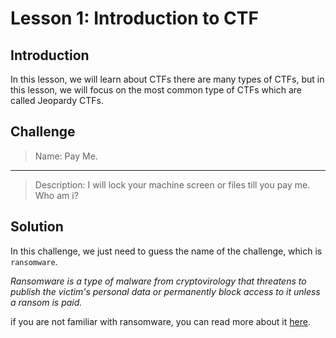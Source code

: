# Lesson 1: Introduction to CTF

## Introduction

In this lesson, we will learn about CTFs there are many types of CTFs, but in this lesson, we will focus on the most common type of CTFs which are called Jeopardy CTFs.

## Challenge

> Name: Pay Me.
---
> Description: I will lock your machine screen or files till you pay me. Who am i?

## Solution

In this challenge, we just need to guess the name of the challenge, which is `ransomware`.

*Ransomware is a type of malware from cryptovirology that threatens to publish the victim's personal data or permanently block access to it unless a ransom is paid.*

if you are not familiar with ransomware, you can read more about it [here](https://en.wikipedia.org/wiki/Ransomware).
